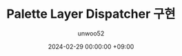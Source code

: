 ﻿---
title: Palette Layer Dispatcher 구현
author: unwoo52
date: 2024-02-29 00:00:00 +09:00
categories: [Project, PrivateProject, Project2D3D, CodeDetail]
tags: [Unity, ScriptableObject, Project2D3D, Palette, Grid, Automatize]
---
